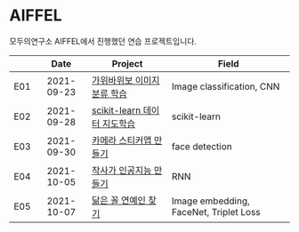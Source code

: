 # AIFFEL
모두의연구소 AIFFEL에서 진행했던 연습 프로젝트입니다.


|   |    Date    | Project  | Field |
|---|:----------:|------------| -------------- | 
| E01 | 2021-09-23 | [가위바위보 이미지 분류 학습](E01/E01.ipynb)     | Image classification, CNN | 
| E02 | 2021-09-28 | [scikit-learn 데이터 지도학습](E02/E02.ipynb)  | scikit-learn |
| E03 | 2021-09-30 | [카메라 스티커앱 만들기](E03/E03.ipynb)    | face detection  |
| E04 | 2021-10-05 | [작사가 인공지능 만들기](Exploration_4/E4.ipynb) | RNN |
| E05 | 2021-10-07 | [닮은 꼴 연예인 찾기](E05/E05.ipynb) | Image embedding, FaceNet, Triplet Loss |
